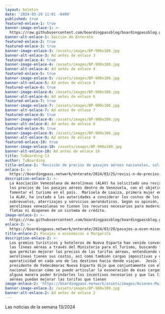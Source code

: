 ```yaml
---
layout: boletin
date: '2024-03-29 11:01 -0400'
published: true
featured-enlace-1: true
banner-image-enlace-1: >-
  https://raw.githubusercontent.com/boardingpassblog/boardingpassblog.github.io/main/assets/images/Banner-Enterate.jpg
banner-alt-enlace-1: Sección de Enterate
featured-enlace-2: true
featured-enlace-3: true
banner-image-enlace-3: /assets/images/BP-900x100.jpg
banner-alt-enlace-3: Ad antes de enlace 3
featured-enlace-4: true
banner-image-enlace-4: /assets/images/BP-900x100.jpg
banner-alt-enlace-4: Ad antes de enlace 4
featured-enlace-5: true
banner-image-enlace-5: /assets/images/BP-900x100.jpg
banner-alt-enlace-5: Ad antes de enlace 5
featured-enlace-6: true
banner-image-enlace-6: /assets/images/BP-900x100.jpg
banner-alt-enlace-6: Ad antes de enlace 6
featured-enlace-7: true
banner-image-enlace-7: /assets/images/BP-900x100.jpg
banner-alt-enlace-7: Ad antes de enlace 7
featured-enlace-8: true
banner-image-enlace-8: /assets/images/BP-900x100.jpg
banner-alt-enlace-8: Ad antes de enlace 8
featured-enlace-9: true
banner-image-enlace-9: /assets/images/BP-900x100.jpg
banner-alt-enlace-9: Ad antes de enlace 9
featured-enlace-10: true
banner-image-enlace-10: /assets/images/BP-900x100.jpg
banner-alt-enlace-10: Ad antes de enlace 10
title: TuBoarding-13
author: TuBoarding
title-enlace-1: 'Revisión de precios de pasajes aéreos nacionales, solicita ALAV'
enlace-1: >-
  https://boardingpass.network/enterate/2024/03/25/revisi-n-de-precios-de-pasajes-a-reos-nacionales-solicita-alav/
description-enlace-1: >-
  La Asociación Venezolana de Aerolíneas (ALAV) ha solicitado una revisión de
  los precios de los pasajes aéreos dentro de Venezuela, con el objetivo de
  fomentar el turismo en el país.  Marisela de Loaiza, primera mujer en presidir
  la ALAV, ha instado a las autoridades a considerar los costos de los
  sobrevuelos, aterrizajes y servicios aeronáuticos. Según su opinión, las
  aerolíneas venezolanas no tienen los recursos necesarios para modernizar sus
  flotas ni disponen de un sistema de crédito.
image-enlace-1: >-
  https://raw.githubusercontent.com/boardingpassblog/boardingpassblog.github.io/main/assets/images/Boleto-aereo.jpg
enlace-2: >-
  https://boardingpass.network/enterate/2024/03/28/pasajes-a-econ-micos-a-margarita/
title-enlace-2: Pasajes a económicos a Margarita
description-enlace-2: >-
  Los gremios turísticos y hoteleros de Nueva Esparta han venido conversando con
  las líneas aéreas a través del Ministerio para el Turismo, buscando fórmulas
  que permitan mejorar los precios de las tarifas aéreas, entendiendo que las
  aerolíneas tienen sus costos, así como también cargas impositivas y de
  operatividad en cada uno de los destinos hacía donde viajan.  Jesús Irausquín
  presidente de Fedecámaras Nueva Esparta dijo que conjuntamente con el gobierno
  nacional buscan cómo se puede articular la exoneración de esas cargas, para de
  alguna manera poder brindarles los incentivos necesarios y que las líneas
  aéreas puedan mejorar las tarifas que tienen
image-enlace-2: 'https://boardingpass.network/assets/images/Aviones-Maiquetia.jpg'
banner-image-enlace-2: /assets/images/BP-900x100.jpg
banner-alt-enlace-2: Ad antes de enlace 2
---
```

Las noticias de la semana 13/2024
